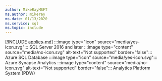 ```yaml
---
author: MikeRayMSFT
ms.author: mikeray
ms.date: 01/13/2020
ms.service: sql
ms.topic: include
---
```


[!INCLUDE [applies-md](applies-md.md)] :::image type="icon" source="media/yes-icon.svg"::: SQL Server 2016 and later :::image type="content" source="media/no-icon.svg" alt-text="Not supported" border="false"::: Azure SQL Database :::image type="icon" source="media/yes-icon.svg"::: Azure Synapse Analytics :::image type="content" source="media/no-icon.svg" alt-text="Not supported" border="false"::: Analytics Platform System (PDW)


